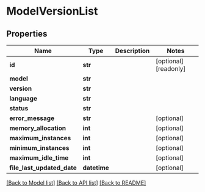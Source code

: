 # ModelVersionList

## Properties
Name | Type | Description | Notes
------------ | ------------- | ------------- | -------------
**id** | **str** |  | [optional] [readonly] 
**model** | **str** |  | 
**version** | **str** |  | 
**language** | **str** |  | 
**status** | **str** |  | 
**error_message** | **str** |  | [optional] 
**memory_allocation** | **int** |  | [optional] 
**maximum_instances** | **int** |  | [optional] 
**minimum_instances** | **int** |  | [optional] 
**maximum_idle_time** | **int** |  | [optional] 
**file_last_updated_date** | **datetime** |  | [optional] 

[[Back to Model list]](../README.md#documentation-for-models) [[Back to API list]](../README.md#documentation-for-api-endpoints) [[Back to README]](../README.md)


